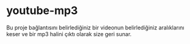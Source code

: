 # youtube-mp3
Bu proje bağlantısını belirlediğiniz bir videonun belirlediğiniz aralıklarını keser ve bir mp3 halini çıktı olarak size geri sunar.
